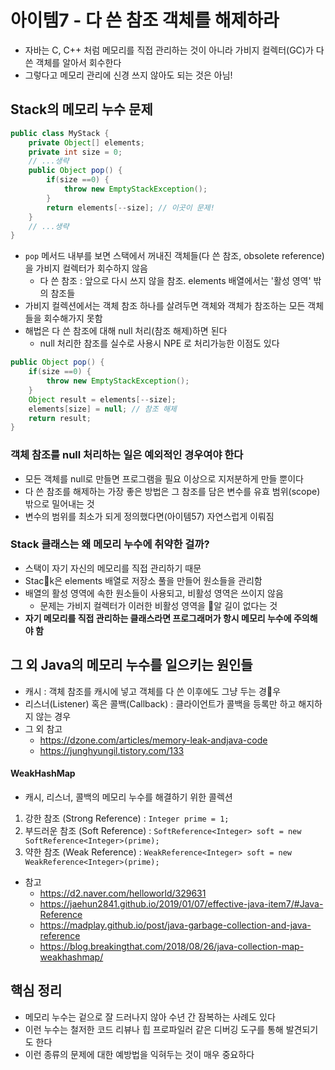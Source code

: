 # 아이템7 - 다 쓴 참조 객체를 해제하라

* 자바는 C, C++ 처럼 메모리를 직접 관리하는 것이 아니라 가비지 컬렉터(GC)가 다 쓴 객체를 알아서 회수한다
* 그렇다고 메모리 관리에 신경 쓰지 않아도 되는 것은 아님!

## Stack의 메모리 누수 문제

```java
public class MyStack {
    private Object[] elements;
    private int size = 0;
    // ...생략
    public Object pop() {
        if(size ==0) {
            throw new EmptyStackException();
        }
        return elements[--size]; // 이곳이 문제!
    }
    // ...생략
}
```

* `pop` 메서드 내부를 보면 스택에서 꺼내진 객체들(다 쓴 참조, obsolete reference)을 가비지 컬렉터가 회수하지 않음
  * 다 쓴 참조 : 앞으로 다시 쓰지 않을 참조. elements 배열에서는 '활성 영역' 밖의 참조들
* 가비지 컬렉션에서는 객체 참조 하나를 살려두면 객체와 객체가 참조하는 모든 객체들을 회수해가지 못함
* 해법은 다 쓴 참조에 대해 null 처리(참조 해제)하면 된다
  * null 처리한 참조를 실수로 사용시 NPE 로 처리가능한 이점도 있다

```java
public Object pop() {
    if(size ==0) {
        throw new EmptyStackException();
    }
    Object result = elements[--size];
    elements[size] = null; // 참조 해제
    return result;
}
```

### 객체 참조를 null 처리하는 일은 예외적인 경우여야 한다

* 모든 객체를 null로 만들면 프로그램을 필요 이상으로 지저분하게 만들 뿐이다
* 다 쓴 참조를 해제하는 가장 좋은 방법은 그 참조를 담은 변수를 유효 범위(scope) 밖으로 밀어내는 것
* 변수의 범위를 최소가 되게 정의했다면(아이템57) 자연스럽게 이뤄짐

### Stack 클래스는 왜 메모리 누수에 취약한 걸까?

* 스택이 자기 자신의 메모리를 직접 관리하기 때문
* Stack은 elements 배열로 저장소 풀을 만들어 원소들을 관리함
* 배열의 활성 영역에 속한 원소들이 사용되고, 비활성 영역은 쓰이지 않음
  * 문제는 가비지 컬렉터가 이러한 비활성 영역을 알 길이 없다는 것
* **자기 메모리를 직접 관리하는 클래스라면 프로그래머가 항시 메모리 누수에 주의해야 함**

## 그 외 Java의 메모리 누수를 일으키는 원인들

* 캐시 : 객체 참조를 캐시에 넣고 객체를 다 쓴 이후에도 그냥 두는 경우
* 리스너(Listener) 혹은 콜백(Callback) : 클라이언트가 콜백을 등록만 하고 해지하지 않는 경우
* 그 외 참고
  * https://dzone.com/articles/memory-leak-andjava-code
  * https://junghyungil.tistory.com/133

#### WeakHashMap

* 캐시, 리스너, 콜백의 메모리 누수를 해결하기 위한 콜렉션

1. 강한 참조 (Strong Reference) : `Integer prime = 1;`
2. 부드러운 참조 (Soft Reference) : `SoftReference<Integer> soft = new SoftReference<Integer>(prime);`
3. 약한 참조 (Weak Reference) : `WeakReference<Integer> soft = new WeakReference<Integer>(prime);`

* 참고
  * https://d2.naver.com/helloworld/329631
  * https://jaehun2841.github.io/2019/01/07/effective-java-item7/#Java-Reference
  * https://madplay.github.io/post/java-garbage-collection-and-java-reference
  * https://blog.breakingthat.com/2018/08/26/java-collection-map-weakhashmap/

## 핵심 정리

* 메모리 누수는 겉으로 잘 드러나지 않아 수년 간 잠복하는 사례도 있다
* 이런 누수는 철저한 코드 리뷰나 힙 프로파일러 같은 디버깅 도구를 통해 발견되기도 한다
* 이런 종류의 문제에 대한 예방법을 익혀두는 것이 매우 중요하다
